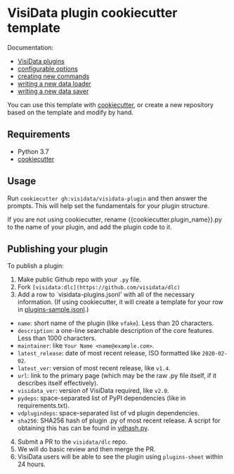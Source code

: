 # VisiData plugin cookiecutter template

Documentation:

* [VisiData plugins](https://www.visidata.org/docs/api/plugins)
* [configurable options](https://www.visidata.org/docs/api/options)
* [creating new commands](https://www.visidata.org/docs/api/commands)
* [writing a new data loader](https://www.visidata.org/docs/api/loaders)
* [writing a new data saver](https://www.visidata.org/docs/api/savers)

You can use this template with [cookiecutter](https://cookiecutter.readthedocs.io/en/1.7.2/README.html), or create a new repository based on the template and modify by hand.

## Requirements

* Python 3.7
* [cookiecutter](https://cookiecutter.readthedocs.io/en/1.7.2/README.html)

## Usage

Run `cookiecutter gh:visidata/visidata-plugin` and then answer the prompts. This will help set the fundamentals for your plugin structure.

If you are not using cookiecutter, rename {{cookiecutter.plugin_name}}.py to the name of your plugin, and add the plugin code to it.

## Publishing your plugin

To publish a plugin:

1. Make public Github repo with your `.py` file.
2. Fork `[visidata:dlc](https://github.com/visidata/dlc)`
3. Add a row to `visidata-plugins.jsonl' with all of the necessary information. (If using cookiecutter, it will create a template for your row in [plugins-sample.jsonl](https://github.com/visidata/visidata-plugin/blob/stable/plugins-sample.jsonl).)

* `name`: short name of the plugin (like `vfake`). Less than 20 characters.
* `description`: a one-line searchable description of the core features. Less than 1000 characters.
* `maintainer`: like `Your Name <name@example.com>`.
* `latest_release`: date of most recent release, ISO formatted like `2020-02-02`.
* `latest_ver`: version of most recent release, like `v1.4`.
* `url`: link to the primary page (which may be the raw .py file itself, if it describes itself effectively).
* `visidata_ver`: version of VisiData required, like `v2.0`.
* `pydeps`: space-separated list of PyPI dependencies (like in requirements.txt).
* `vdplugindeps`: space-separated list of vd plugin dependencies.
* `sha256`: SHA256 hash of plugin .py of most recent release. A script for obtaining this has can be found in [vdhash.py](https://raw.githubusercontent.com/visidata/visidata-plugin/stable/vdhash.py).

4. Submit a PR to the `visidata/dlc` repo.
5. We will do basic review and then merge the PR.
6. VisiData users will be able to see the plugin using `plugins-sheet` within 24 hours.

